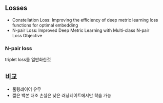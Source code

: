 ## Losses

- Constellation Loss: Improving the efficiency of deep metric learning loss functions for optimal embedding
- N-pair Loss: Improved Deep Metric Learning with Multi-class N-pair Loss Objective

### N-pair loss

triplet loss를 일반화한것

## 비교

- 풀링레이어 유무
- 짧은 백본
  대조 손실은 낮은 러닝레이트에서만 학습 가능
